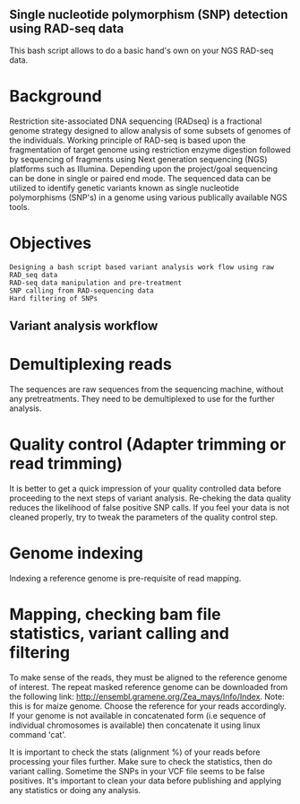 ## Single nucleotide polymorphism (SNP) detection using RAD-seq data

This bash script allows to do  a basic hand's own on your NGS RAD-seq data.


# Background
Restriction site-associated DNA sequencing (RADseq) is a fractional genome strategy designed to allow analysis of some subsets of genomes of the individuals. Working principle of RAD-seq is based upon the fragmentation of target genome using restriction enzyme digestion followed by sequencing of fragments using Next generation sequencing (NGS) platforms such as Illumina. Depending upon the project/goal sequencing can be done in single or paired end mode. The sequenced data can be utilized to identify genetic variants known as single nucleotide polymorphisms (SNP's) in a genome using various publically available NGS tools. 

# Objectives

    Designing a bash script based variant analysis work flow using raw RAD_seq data
    RAD-seq data manipulation and pre-treatment
    SNP calling from RAD-sequencing data
    Hard filtering of SNPs
    
 ## Variant analysis workflow
 
 # Demultiplexing reads

The sequences are raw sequences from the sequencing machine, without any pretreatments. They need to be demultiplexed to use for the further analysis.

# Quality control (Adapter trimming or read trimming)
It is better to get a quick impression of your quality controlled data before proceeding to the next steps of variant analysis. Re-cheking the data quality   reduces the likelihood of false positive SNP calls. If you feel your data is not cleaned properly, try to tweak the parameters of the quality control step.
 
# Genome indexing
Indexing a reference genome is pre-requisite of read mapping.


# Mapping, checking bam file statistics, variant calling and filtering
To make sense of the reads, they must be aligned to the reference genome of interest. The repeat masked reference genome can be downloaded from the following link: http://ensembl.gramene.org/Zea_mays/Info/Index. Note: this is for maize genome. Choose the reference for your reads accordingly. If your genome is not available in concatenated form (i.e sequence of individual chromosomes is available) then concatenate it using linux command 'cat'.

It is important to check the stats (alignment %) of your reads before processing your files further. Make sure to check the statistics, then do variant calling. Sometime the SNPs in your VCF file seems to be false positives. It's important to clean your data before publishing and applying any statistics or doing any analysis.





